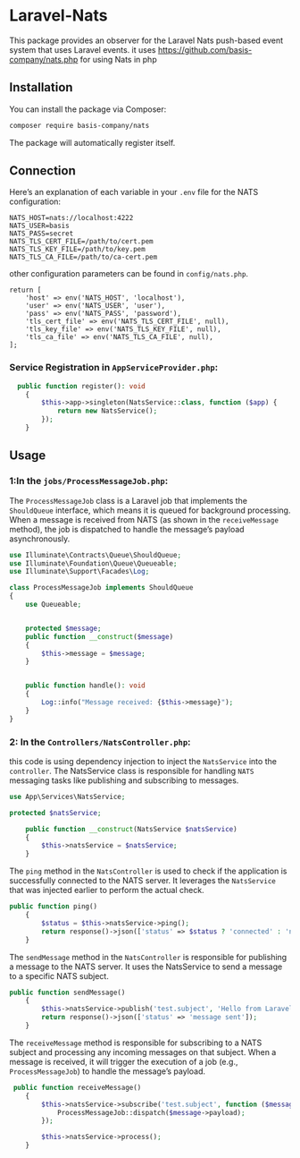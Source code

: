 # Laravel-Nats
This package provides an observer for the Laravel Nats push-based event system that uses Laravel events. it uses https://github.com/basis-company/nats.php for using Nats in php

## Installation
You can install the package via Composer:

```bash
composer require basis-company/nats
```
The package will automatically register itself.

## Connection
Here’s an explanation of each variable in your `.env` file for the NATS configuration:

```
NATS_HOST=nats://localhost:4222
NATS_USER=basis
NATS_PASS=secret
NATS_TLS_CERT_FILE=/path/to/cert.pem
NATS_TLS_KEY_FILE=/path/to/key.pem
NATS_TLS_CA_FILE=/path/to/ca-cert.pem
```

other configuration parameters can be found in `config/nats.php`.

```
return [
    'host' => env('NATS_HOST', 'localhost'),
    'user' => env('NATS_USER', 'user'),
    'pass' => env('NATS_PASS', 'password'),
    'tls_cert_file' => env('NATS_TLS_CERT_FILE', null),
    'tls_key_file' => env('NATS_TLS_KEY_FILE', null),
    'tls_ca_file' => env('NATS_TLS_CA_FILE', null),
];
```
### Service Registration in `AppServiceProvider.php`:

```php
  public function register(): void
    {
        $this->app->singleton(NatsService::class, function ($app) {
            return new NatsService();
        });
    }
```


## Usage 
 
### 1:In the `jobs/ProcessMessageJob.php`:

The `ProcessMessageJob` class is a Laravel job that implements the `ShouldQueue` interface, which means it is queued for background processing. When a message is received from NATS (as shown in the `receiveMessage` method), the job is dispatched to handle the message’s payload asynchronously.
```php
use Illuminate\Contracts\Queue\ShouldQueue;
use Illuminate\Foundation\Queue\Queueable;
use Illuminate\Support\Facades\Log;

class ProcessMessageJob implements ShouldQueue
{
    use Queueable;


    protected $message;
    public function __construct($message)
    {
        $this->message = $message;
    }


    public function handle(): void
    {
        Log::info("Message received: {$this->message}");
    }
}
```


### 2: In the `Controllers/NatsController.php`:

this code is using dependency injection to inject the `NatsService` into the `controller`.
The NatsService class is responsible for handling `NATS` messaging tasks like publishing and subscribing to messages. 

```php
use App\Services\NatsService;

protected $natsService;

    public function __construct(NatsService $natsService)
    {
        $this->natsService = $natsService;
    }
```


The `ping` method in the `NatsController` is used to check if the application is successfully connected to the NATS server. It leverages the `NatsService` that was injected earlier to perform the actual check.

```php
public function ping()
    {
        $status = $this->natsService->ping();
        return response()->json(['status' => $status ? 'connected' : 'not connected']);
    }
```


The `sendMessage` method in the `NatsController` is responsible for publishing a message to the NATS server. It uses the NatsService to send a message to a specific NATS subject.

```php
public function sendMessage()
    {
        $this->natsService->publish('test.subject', 'Hello from Laravel!');
        return response()->json(['status' => 'message sent']);
    }
```


The `receiveMessage` method is responsible for subscribing to a NATS subject and processing any incoming messages on that subject. When a message is received, it will trigger the execution of a job (e.g., `ProcessMessageJob`) to handle the message’s payload.
```php
 public function receiveMessage()
    {
        $this->natsService->subscribe('test.subject', function ($message) {
            ProcessMessageJob::dispatch($message->payload);
        });

        $this->natsService->process();
    }
```


